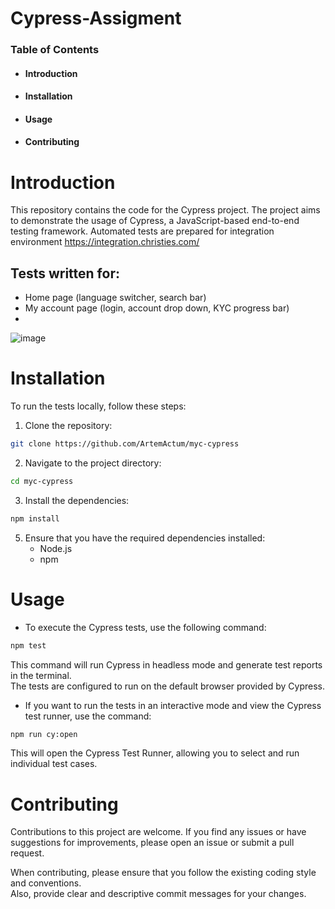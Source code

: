 # Cypress-Assigment

### Table of Contents
- #### Introduction
- #### Installation
- #### Usage
- #### Contributing

# Introduction

This repository contains the code for the Cypress project. The project aims to demonstrate the usage of Cypress, a JavaScript-based end-to-end testing framework. Automated tests are prepared for integration environment https://integration.christies.com/


## Tests written for:
- Home page (language switcher, search bar)
- My account page (login, account drop down, KYC progress bar)
- 
![image](https://github.com/ArtemActum/myc-cypress/assets/102807433/d0d068ad-070d-4ed4-8257-1620f7c4717f)

# Installation
To run the tests locally, follow these steps:

1. Clone the repository:
```bash
git clone https://github.com/ArtemActum/myc-cypress
 ```
2. Navigate to the project directory:
```bash
cd myc-cypress
 ```
3. Install the dependencies:
```bash
npm install
```
5. Ensure that you have the required dependencies installed:
    - Node.js
    - npm

#  Usage
- To execute the Cypress tests, use the following command:
```bash
npm test
```

This command will run Cypress in headless mode and generate test reports in the terminal.<br> The tests are configured to run on the default browser provided by Cypress.<br> 

- If you want to run the tests in an interactive mode and view the Cypress test runner, use the command:
```bash
npm run cy:open
```

This will open the Cypress Test Runner, allowing you to select and run individual test cases.

#  Contributing
Contributions to this project are welcome. If you find any issues or have suggestions for improvements, please open an issue or submit a pull request.

When contributing, please ensure that you follow the existing coding style and conventions. <br> Also, provide clear and descriptive commit messages for your changes.
